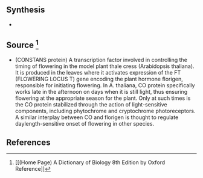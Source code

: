 ## Synthesis
- 
## Source [^1]
- (CONSTANS protein) A transcription factor involved in controlling the timing of flowering in the model plant thale cress (Arabidopsis thaliana). It is produced in the leaves where it activates expression of the FT (FLOWERING LOCUS T) gene encoding the plant hormone florigen, responsible for initiating flowering. In A. thaliana, CO protein specifically works late in the afternoon on days when it is still light, thus ensuring flowering at the appropriate season for the plant. Only at such times is the CO protein stabilized through the action of light-sensitive components, including phytochrome and cryptochrome photoreceptors. A similar interplay between CO and florigen is thought to regulate daylength-sensitive onset of flowering in other species.
## References

[^1]: [[(Home Page) A Dictionary of Biology 8th Edition by Oxford Reference]]